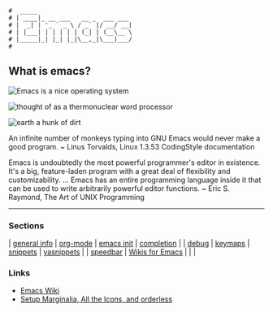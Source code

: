 ```text
#  _____
# | ____|_ __ ___   __ _  ___ ___
# |  _| | '_ ` _ \ / _` |/ __/ __|
# | |___| | | | | | (_| | (__\__ \
# |_____|_| |_| |_|\__,_|\___|___/
#
```

## What is emacs?

![Emacs is a nice operating system](https://quotessayings.net/pics/1578314/tom-christiansen-6.jpg)

![thought of as a thermonuclear word processor](https://quotessayings.net/pics/573293/neal-stephenson-1.jpg)

![earth a hunk of dirt](https://quotessayings.net/pics/701336/chris-dibona-9.jpg)

  An infinite number of monkeys typing into GNU Emacs would never make a good program.
    ~ Linus Torvalds, Linux 1.3.53 CodingStyle documentation

  Emacs is undoubtedly the most powerful programmer's editor in existence. It's a big, feature-laden program 
  with a great deal of flexibility and customizability. … Emacs has an entire programming language inside it
  that can be used to write arbitrarily powerful editor functions.
    ~ Eric S. Raymond, The Art of UNIX Programming

-----

### Sections

| [general info](general) | [org-mode](orgmode)           | [emacs init](init)         | [completion](emacs-complete) |
| [debug](emacs-debug)    | [keymaps](keymaps)            | [snippets](emacs-snippets) | [yasnippets](yasnippet)      |
| [speedbar](speedbar)    | [Wikis for Emacs](wiki4emacs) |                            |                              |


### Links

* [Emacs Wiki](https://emacswiki.org)
* [Setup Marginalia, All the Icons, and orderless](https://kristofferbalintona.me/posts/202202211546/)
